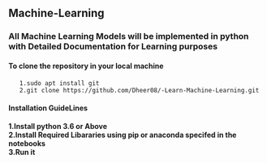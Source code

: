 ## Machine-Learning

### All Machine Learning Models will be implemented in python with Detailed Documentation for Learning purposes

#### To clone the repository in your local machine 
       1.sudo apt install git
       2.git clone https://github.com/Dheer08/-Learn-Machine-Learning.git

#### Installation GuideLines

  **1.Install python 3.6 or Above**</br>
  **2.Install Required Libararies using pip or anaconda specifed in the notebooks**</br>
  **3.Run it**
